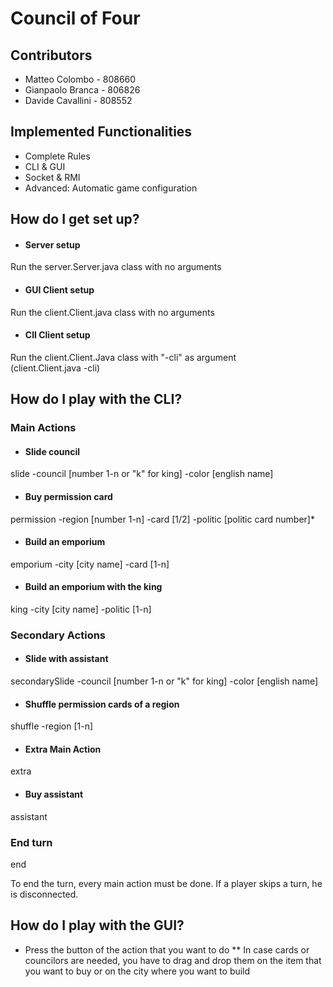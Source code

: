 # Council of Four #

## Contributors ##

* Matteo Colombo - 808660
* Gianpaolo Branca - 806826
* Davide Cavallini - 808552

## Implemented Functionalities ##

* Complete Rules
* CLI & GUI
* Socket & RMI
* Advanced: Automatic game configuration

## How do I get set up? ##

* #### Server setup ####
Run the server.Server.java class with no arguments
* #### GUI Client setup ####
Run the client.Client.java class with no arguments
* #### ClI Client setup ####
Run the client.Client.Java class with "-cli" as argument   
(client.Client.java -cli)

## How do I play with the CLI? ##

### Main Actions ###
* #### Slide council ####
slide -council [number 1-n or "k" for king] -color [english name]
* #### Buy permission card ####
permission -region [number 1-n] -card [1/2] -politic [politic card number]*  
* #### Build an emporium ####
emporium -city [city name] -card [1-n]
* #### Build an emporium with the king ####
king -city [city name] -politic [1-n]

### Secondary Actions ###
* #### Slide with assistant ####
secondarySlide -council [number 1-n or "k" for king] -color [english name]
* #### Shuffle permission cards of a region ####
shuffle -region [1-n]
* #### Extra Main Action ####
extra
* #### Buy assistant ####
assistant

### End turn ###
end

To end the turn, every main action must be done.
If a player skips a turn, he is disconnected.

## How do I play with the GUI? ##
* Press the button of the action that you want to do
** In case cards or councilors are needed, you have to drag and drop them on the item that you want to buy or on the city where you want to build



